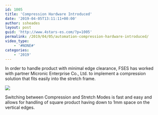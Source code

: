 ```yaml
---
id: 1005
title: 'Compression Hardware Introduced'
date: '2019-04-05T13:11:11+00:00'
author: ssheades
layout: post
guid: 'http://www.4stars-es.com/?p=1005'
permalink: /2019/04/05/automation-compression-hardware-introduced/
video_type:
    - '#NONE#'
categories:
    - '2019'
---
```


In order to handle product with minimal edge clearance, FSES has worked with partner Micronic Enterprise Co., Ltd. to implement a compression solution that fits easily into the stretch frame.

[![](http://www.4stars-es.com/wp-content/uploads/2019/08/20190823_143021-300x146.jpg)](http://www.4stars-es.com/wp-content/uploads/2019/08/20190823_143021.jpg)

Switching between Compression and Stretch Modes is fast and easy and allows for handling of square product having down to 1mm space on the vertical edges.